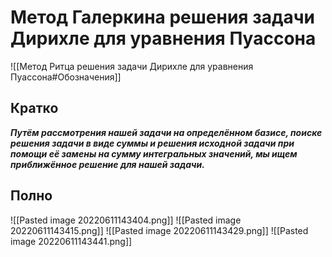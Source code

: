 # Метод Галеркина решения задачи Дирихле для уравнения Пуассона
![[Метод Ритца решения задачи Дирихле для уравнения Пуассона#Обозначения]]
## Кратко
***Путём рассмотрения нашей задачи на определённом базисе, поиске решения задачи в виде суммы и решения исходной задачи при помощи её замены на сумму интегральных значений, мы ищем приближённое решение для нашей задачи.*** 
## Полно
![[Pasted image 20220611143404.png]]
![[Pasted image 20220611143415.png]]
![[Pasted image 20220611143429.png]]
![[Pasted image 20220611143441.png]]
